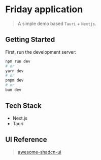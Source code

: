 # Friday application

> A simple demo based `Tauri` + `Nextjs`.

## Getting Started

First, run the development server:

```bash
npm run dev
# or
yarn dev
# or
pnpm dev
# or
bun dev
```

## Tech Stack

- Next.js
- Tauri

## UI Reference

> [awesome-shadcn-ui](https://github.com/birobirobiro/awesome-shadcn-ui/blob/main/README.md)
